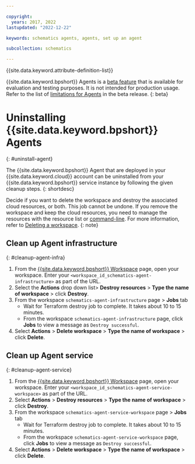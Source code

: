 ```yaml
---

copyright:
  years: 2017, 2022
lastupdated: "2022-12-22"

keywords: schematics agents, agents, set up an agent

subcollection: schematics

---
```


{{site.data.keyword.attribute-definition-list}}

{{site.data.keyword.bpshort}} Agents is a [beta feature](/docs/schematics?topic=schematics-agent-beta-limitations) that is available for evaluation and testing purposes. It is not intended for production usage. Refer to the list of [limitations for Agents](/docs/schematics?topic=schematics-agent-beta-limitations) in the beta release.
{: beta}

# Uninstalling {{site.data.keyword.bpshort}} Agents
{: #uninstall-agent}

The {{site.data.keyword.bpshort}} Agent that are deployed in your {{site.data.keyword.cloud}} account can be uninstalled from your {{site.data.keyword.bpshort}} service instance by following the given cleanup steps.
{: shortdesc}

Decide if you want to delete the workspace and destroy the associated cloud resources, or both. This job cannot be undone. If you remove the workspace and keep the cloud resources, you need to manage the resources with the resource list or [command-line](/docs/schematics?topic=schematics-schematics-cli-reference&interface=cli#schematics-workspace-delete). For more information, refer to [Deleting a workspace](/docs/schematics?topic=schematics-workspace-setup#del-workspace).
{: note}

## Clean up Agent infrastructure
{: #cleanup-agent-infra}

1. From the [{{site.data.keyword.bpshort}} Workspace](https://cloud.ibm.com/schematics/workspaces/) page, open your workspace. Enter your `<workspace_id_schematics-agent-infrastructure>` as part of the URL.
2. Select the **Actions** drop down list> **Destroy resources** > **Type the name of workspace** > click **Destroy**.
3. From the workspace `schematics-agent-infrastructure` page > **Jobs** tab
    - Wait for Terraform destroy job to complete. It takes about 10 to 15 minutes.
    - From the workspace `schematics-agent-infrastructure` page, click **Jobs** to view a message as `Destroy successful`. 
4. Select **Actions** > **Delete workspace** > **Type the name of workspace** > click **Delete**.

## Clean up Agent service
{: #cleanup-agent-service}

1. From the [{{site.data.keyword.bpshort}} Workspace](https://cloud.ibm.com/schematics/workspaces/) page, open your workspace. Enter your `<workspace_id_schematics-agent-service-workspace>` as part of the URL.
2. Select **Actions** > **Destroy resources** > **Type the name of workspace** > click **Destroy**.
3. From the workspace `schematics-agent-service-workspace` page > **Jobs** tab
    - Wait for Terraform destroy job to complete. It takes about 10 to 15 minutes.
    - From the workspace `schematics-agent-service-workspace` page, click **Jobs** to view a message as `Destroy successful`.
4. Select **Actions** > **Delete workspace** > **Type the name of workspace** > click **Delete**.
